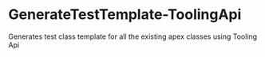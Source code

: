 # GenerateTestTemplate-ToolingApi
Generates test class template for all the existing apex classes using Tooling Api

